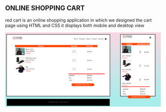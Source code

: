 ## ONLINE SHOPPING CART

red cart is an online shopping application in which we designed the cart page using HTML and CSS 
it displays both mobile and desktop view

![](images\online_cart.png)

